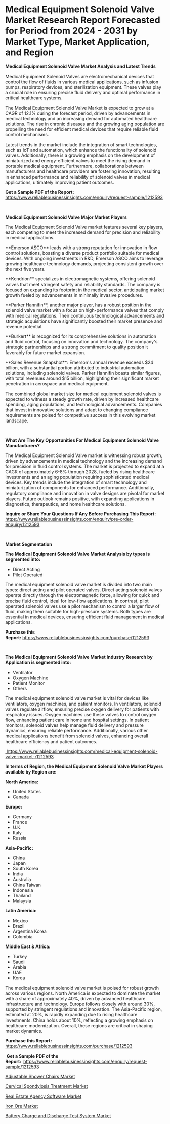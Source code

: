 <p><h1>Medical Equipment Solenoid Valve Market Research Report Forecasted for Period from 2024 -  2031 by Market Type, Market Application, and Region</h1></p><p><strong>Medical Equipment Solenoid Valve Market Analysis and Latest Trends</strong></p>
<p><p>Medical Equipment Solenoid Valves are electromechanical devices that control the flow of fluids in various medical applications, such as infusion pumps, respiratory devices, and sterilization equipment. These valves play a crucial role in ensuring precise fluid delivery and optimal performance in critical healthcare systems.</p><p>The Medical Equipment Solenoid Valve Market is expected to grow at a CAGR of 12.1% during the forecast period, driven by advancements in medical technology and an increasing demand for automated healthcare solutions. The rise in chronic diseases and the growing aging population are propelling the need for efficient medical devices that require reliable fluid control mechanisms.</p><p>Latest trends in the market include the integration of smart technologies, such as IoT and automation, which enhance the functionality of solenoid valves. Additionally, there is a growing emphasis on the development of miniaturized and energy-efficient valves to meet the rising demand in portable medical equipment. Furthermore, collaborations between manufacturers and healthcare providers are fostering innovation, resulting in enhanced performance and reliability of solenoid valves in medical applications, ultimately improving patient outcomes.</p></p>
<p><strong>Get a Sample PDF of the Report:&nbsp;</strong> <a href="https://www.reliablebusinessinsights.com/enquiry/request-sample/1212593?utm_campaign=904&utm_medium=2&utm_source=Github&utm_content=ia&utm_term=29102024&utm_id=medical-equipment-solenoid-valve">https://www.reliablebusinessinsights.com/enquiry/request-sample/1212593</a></p>
<p>&nbsp;</p>
<p><strong>Medical Equipment Solenoid Valve Major Market Players</strong></p>
<p><p>The Medical Equipment Solenoid Valve market features several key players, each competing to meet the increased demand for precision and reliability in medical applications. </p><p>**Emerson ASCO** leads with a strong reputation for innovation in flow control solutions, boasting a diverse product portfolio suitable for medical devices. With ongoing investments in R&D, Emerson ASCO aims to leverage growing healthcare technology demands, projecting consistent growth over the next five years.</p><p>**Kendrion** specializes in electromagnetic systems, offering solenoid valves that meet stringent safety and reliability standards. The company is focused on expanding its footprint in the medical sector, anticipating market growth fueled by advancements in minimally invasive procedures.</p><p>**Parker Hannifin**, another major player, has a robust position in the solenoid valve market with a focus on high-performance valves that comply with medical regulations. Their continuous technological advancements and strategic acquisitions have significantly boosted their market presence and revenue potential.</p><p>**Burkert** is recognized for its comprehensive solutions in automation and fluid control, focusing on innovation and technology. The company's strategic partnerships and a strong commitment to quality position it favorably for future market expansion.</p><p>**Sales Revenue Snapshot**: Emerson's annual revenue exceeds $24 billion, with a substantial portion attributed to industrial automation solutions, including solenoid valves. Parker Hannifin boasts similar figures, with total revenues around $15 billion, highlighting their significant market penetration in aerospace and medical equipment.</p><p>The combined global market size for medical equipment solenoid valves is expected to witness a steady growth rate, driven by increased healthcare spending, aging populations, and technological advancements. Companies that invest in innovative solutions and adapt to changing compliance requirements are poised for competitive success in this evolving market landscape.</p></p>
<p>&nbsp;</p>
<p><strong>What Are The Key Opportunities For Medical Equipment Solenoid Valve Manufacturers?</strong></p>
<p><p>The Medical Equipment Solenoid Valve market is witnessing robust growth, driven by advancements in medical technology and the increasing demand for precision in fluid control systems. The market is projected to expand at a CAGR of approximately 6-8% through 2028, fueled by rising healthcare investments and an aging population requiring sophisticated medical devices. Key trends include the integration of smart technology and miniaturization of components for enhanced performance. Additionally, regulatory compliance and innovation in valve designs are pivotal for market players. Future outlook remains positive, with expanding applications in diagnostics, therapeutics, and home healthcare solutions.</p></p>
<p><strong>Inquire or Share Your Questions If Any Before Purchasing This Report:</strong> <a href="https://www.reliablebusinessinsights.com/enquiry/pre-order-enquiry/1212593?utm_campaign=904&utm_medium=2&utm_source=Github&utm_content=ia&utm_term=29102024&utm_id=medical-equipment-solenoid-valve">https://www.reliablebusinessinsights.com/enquiry/pre-order-enquiry/1212593</a></p>
<p>&nbsp;</p>
<p><strong>Market Segmentation</strong></p>
<p><strong>The Medical Equipment Solenoid Valve Market Analysis by types is segmented into:</strong></p>
<p><ul><li>Direct Acting</li><li>Pilot Operated</li></ul></p>
<p><p>The medical equipment solenoid valve market is divided into two main types: direct acting and pilot operated valves. Direct acting solenoid valves operate directly through the electromagnetic force, allowing for quick and precise fluid control, ideal for low-flow applications. In contrast, pilot operated solenoid valves use a pilot mechanism to control a larger flow of fluid, making them suitable for high-pressure systems. Both types are essential in medical devices, ensuring efficient fluid management in medical applications.</p></p>
<p><strong>Purchase this Report:&nbsp;</strong><a href="https://www.reliablebusinessinsights.com/purchase/1212593?utm_campaign=904&utm_medium=2&utm_source=Github&utm_content=ia&utm_term=29102024&utm_id=medical-equipment-solenoid-valve">https://www.reliablebusinessinsights.com/purchase/1212593</a></p>
<p>&nbsp;</p>
<p><strong>The Medical Equipment Solenoid Valve Market Industry Research by Application is segmented into:</strong></p>
<p><ul><li>Ventilator</li><li>Oxygen Machine</li><li>Patient Monitor</li><li>Others</li></ul></p>
<p><p>The medical equipment solenoid valve market is vital for devices like ventilators, oxygen machines, and patient monitors. In ventilators, solenoid valves regulate airflow, ensuring precise oxygen delivery for patients with respiratory issues. Oxygen machines use these valves to control oxygen flow, enhancing patient care in home and hospital settings. In patient monitors, solenoid valves help manage fluid delivery and pressure dynamics, ensuring reliable performance. Additionally, various other medical applications benefit from solenoid valves, enhancing overall healthcare efficiency and patient outcomes.</p></p>
<p><a href="https://www.reliablebusinessinsights.com/medical-equipment-solenoid-valve-market-r1212593?utm_campaign=904&utm_medium=2&utm_source=Github&utm_content=ia&utm_term=29102024&utm_id=medical-equipment-solenoid-valve">&nbsp;https://www.reliablebusinessinsights.com/medical-equipment-solenoid-valve-market-r1212593</a></p>
<p><strong>In terms of Region, the Medical Equipment Solenoid Valve Market Players available by Region are:</strong></p>
<p>
    <p> <strong> North America: </strong>
        <ul>
            <li>United States</li>
            <li>Canada</li>
        </ul>
        </p> 
    <p> <strong> Europe: </strong>
        <ul>
            <li>Germany</li>
            <li>France</li>
            <li>U.K.</li>
            <li>Italy</li>
            <li>Russia</li>
        </ul>
        </p> 
    <p> <strong> Asia-Pacific: </strong>
        <ul>
            <li>China</li>
            <li>Japan</li>
            <li>South Korea</li>
            <li>India</li>
            <li>Australia</li>
            <li>China Taiwan</li>
            <li>Indonesia</li>
            <li>Thailand</li>
            <li>Malaysia</li>
        </ul>
        </p> 
    <p> <strong> Latin America: </strong>
        <ul>
            <li>Mexico</li>
            <li>Brazil</li>
            <li>Argentina Korea</li>
            <li>Colombia</li>
        </ul>
        </p> 
    <p> <strong> Middle East & Africa: </strong>
        <ul>
            <li>Turkey</li>
            <li>Saudi</li>
            <li>Arabia</li>
            <li>UAE</li>
            <li>Korea</li>
        </ul>
    </p>
    </p>
<p><p>The medical equipment solenoid valve market is poised for robust growth across various regions. North America is expected to dominate the market with a share of approximately 40%, driven by advanced healthcare infrastructure and technology. Europe follows closely with around 30%, supported by stringent regulations and innovation. The Asia-Pacific region, estimated at 20%, is rapidly expanding due to rising healthcare investments. China holds about 10%, reflecting a growing emphasis on healthcare modernization. Overall, these regions are critical in shaping market dynamics.</p></p>
<p><strong>Purchase this Report: </strong><a href="https://www.reliablebusinessinsights.com/purchase/1212593?utm_campaign=904&utm_medium=2&utm_source=Github&utm_content=ia&utm_term=29102024&utm_id=medical-equipment-solenoid-valve">https://www.reliablebusinessinsights.com/purchase/1212593</a></p>
<p>&nbsp;<strong>Get a Sample PDF of the Report:&nbsp;&nbsp;</strong><a href="https://www.reliablebusinessinsights.com/enquiry/request-sample/1212593?utm_campaign=904&utm_medium=2&utm_source=Github&utm_content=ia&utm_term=29102024&utm_id=medical-equipment-solenoid-valve">https://www.reliablebusinessinsights.com/enquiry/request-sample/1212593</a></p>
<p><strong></strong></p>
<p><p><a href="https://www.linkedin.com/pulse/adjustable-shower-chairs-market-trends-insights-type-application-z3ehe?utm_campaign=904&utm_medium=2&utm_source=Github&utm_content=ia&utm_term=29102024&utm_id=medical-equipment-solenoid-valve">Adjustable Shower Chairs Market</a></p><p><a href="https://github.com/cydskenna/Market-Research-Report-List-1/blob/main/cervical-spondylosis-treatment-market.md?utm_campaign=904&utm_medium=2&utm_source=Github&utm_content=ia&utm_term=29102024&utm_id=medical-equipment-solenoid-valve">Cervical Spondylosis Treatment Market</a></p><p><a href="https://www.linkedin.com/pulse/real-estate-agency-software-market-global-insights-sales-lcdrc?utm_campaign=904&utm_medium=2&utm_source=Github&utm_content=ia&utm_term=29102024&utm_id=medical-equipment-solenoid-valve">Real Estate Agency Software Market</a></p><p><a href="https://medium.com/@sean73busic/iron-ore-market-efficiency-meets-innovation-the-dynamic-landscape-of-the-iron-ore-sector-is-1286bdc0b058?utm_campaign=904&utm_medium=2&utm_source=Github&utm_content=ia&utm_term=29102024&utm_id=medical-equipment-solenoid-valve">Iron Ore Market</a></p><p><a href="https://issuu.com/reportprime-2/docs/battery-charge-and-discharge-test-s_b32c5d777e2069?utm_campaign=904&utm_medium=2&utm_source=Github&utm_content=ia&utm_term=29102024&utm_id=medical-equipment-solenoid-valve">Battery Charge and Discharge Test System Market</a></p></p>
